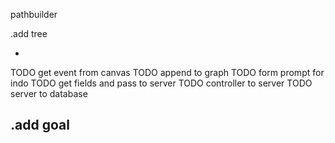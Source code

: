 pathbuilder

.add tree
- <!-- build tree -->
TODO get event from canvas
TODO append to graph
TODO form prompt for indo
TODO get fields and pass to server
TODO controller to server
TODO server to database

.add goal
-